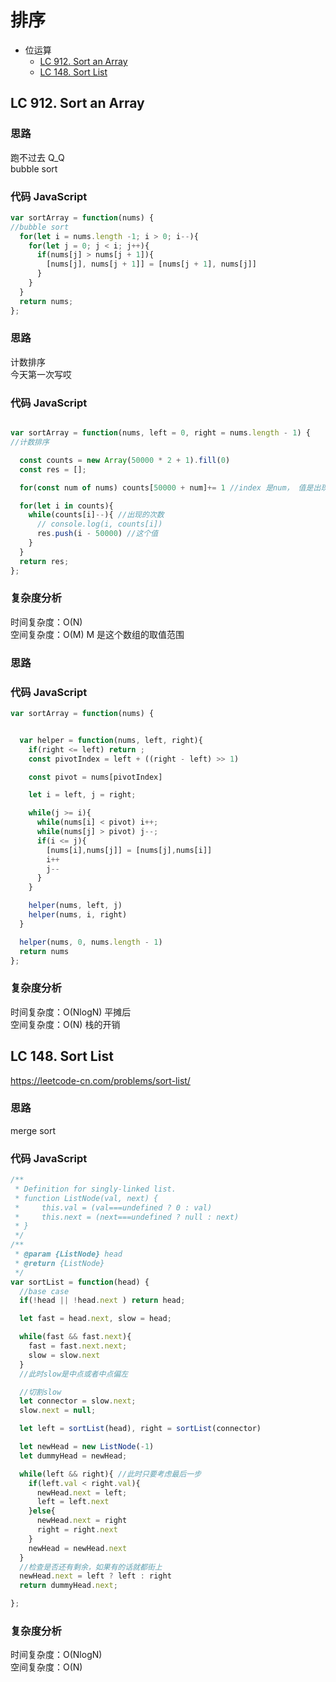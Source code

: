 # 排序

- 位运算
  - [LC 912. Sort an Array](#LC-912.-Sort-an-Array)
  - [LC 148. Sort List](#LC-148.-Sort-List)

## LC 912. Sort an Array

### 思路

跑不过去 Q_Q  
bubble sort

### 代码 JavaScript

```JavaScript
var sortArray = function(nums) {
//bubble sort
  for(let i = nums.length -1; i > 0; i--){
    for(let j = 0; j < i; j++){
      if(nums[j] > nums[j + 1]){
        [nums[j], nums[j + 1]] = [nums[j + 1], nums[j]]
      }
    }
  }
  return nums;
};
```

### 思路

计数排序  
今天第一次写哎

### 代码 JavaScript

```JavaScript

var sortArray = function(nums, left = 0, right = nums.length - 1) {
//计数排序

  const counts = new Array(50000 * 2 + 1).fill(0)
  const res = [];

  for(const num of nums) counts[50000 + num]+= 1 //index 是num， 值是出现的次数

  for(let i in counts){
    while(counts[i]--){ //出现的次数
      // console.log(i, counts[i])
      res.push(i - 50000) //这个值
    }
  }
  return res;
};
```

### 复杂度分析

时间复杂度：O(N) </br>
空间复杂度：O(M) M 是这个数组的取值范围

### 思路

### 代码 JavaScript

```JavaScript
var sortArray = function(nums) {


  var helper = function(nums, left, right){
    if(right <= left) return ;
    const pivotIndex = left + ((right - left) >> 1)

    const pivot = nums[pivotIndex]

    let i = left, j = right;

    while(j >= i){
      while(nums[i] < pivot) i++;
      while(nums[j] > pivot) j--;
      if(i <= j){
        [nums[i],nums[j]] = [nums[j],nums[i]]
        i++
        j--
      }
    }

    helper(nums, left, j)
    helper(nums, i, right)
  }

  helper(nums, 0, nums.length - 1)
  return nums
};

```

### 复杂度分析

时间复杂度：O(NlogN) 平摊后 </br>
空间复杂度：O(N) 栈的开销

## LC 148. Sort List

https://leetcode-cn.com/problems/sort-list/

### 思路

merge sort

### 代码 JavaScript

```JavaScript
/**
 * Definition for singly-linked list.
 * function ListNode(val, next) {
 *     this.val = (val===undefined ? 0 : val)
 *     this.next = (next===undefined ? null : next)
 * }
 */
/**
 * @param {ListNode} head
 * @return {ListNode}
 */
var sortList = function(head) {
  //base case
  if(!head || !head.next ) return head;

  let fast = head.next, slow = head;

  while(fast && fast.next){
    fast = fast.next.next;
    slow = slow.next
  }
  //此时slow是中点或者中点偏左

  //切割slow
  let connector = slow.next;
  slow.next = null;

  let left = sortList(head), right = sortList(connector)

  let newHead = new ListNode(-1)
  let dummyHead = newHead;

  while(left && right){ //此时只要考虑最后一步
    if(left.val < right.val){
      newHead.next = left;
      left = left.next
    }else{
      newHead.next = right
      right = right.next
    }
    newHead = newHead.next
  }
  //检查是否还有剩余，如果有的话就都街上
  newHead.next = left ? left : right
  return dummyHead.next;

};

```

### 复杂度分析

时间复杂度：O(NlogN) </br>
空间复杂度：O(N)
